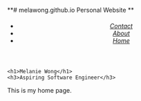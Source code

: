 **# melawong.github.io
Personal Website 
**<!DOCTYPE html>
<html lang="en">
<head>
  <meta charset="UTF-8">
  <title>Melanie Wong</title>
  <link rel="stylesheet" href="indexstyle.css">
</head>
<body class="main_styles" id="container">
    <header class="main_heading">

  <h6> <nav>  
    <ul>  
    <li>  
    <a href="contact.html"> Contact </a>  
    </li>  
    <li>  
    <a href="about.html"> About </a>  
    </li>  
    <li>  
    <a href="index.html"> Home </a>  
    </li>  </h6>

</header>

<section class="main">

    <h1>Melanie Wong</h1>
    <h3>Aspiring Software Engineer</h3>
  <p>
    This is my home page.
  </p>
 
  </a>
</body></section>
</html>

